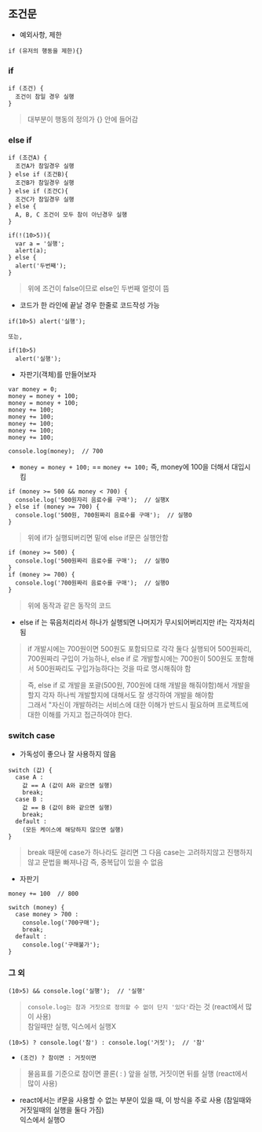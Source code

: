## 조건문
- 예외사항, 제한
```
if (유저의 행동을 제한){}
```
### if
```
if (조건) {
  조건이 참일 경우 실행
}
```
> 대부분이 행동의 정의가 {} 안에 들어감

### else if
```
if (조건A) {
  조건A가 참일경우 실행
} else if (조건B){
  조건B가 참일경우 실행
} else if (조건C){
  조건C가 참일경우 실행
} else {
  A, B, C 조건이 모두 참이 아닌경우 실행
}
```
```
if(!(10>5)){
  var a = '실행';
  alert(a);
} else {
  alert('두번째');
}
```
> 위에 조건이 false이므로 else인 두번째 얼럿이 뜸
- 코드가 한 라인에 끝날 경우 한줄로 코드작성 가능
```
if(10>5) alert('실행');

또는,

if(10>5)
  alert('실행');
```
- 자판기(객체)를 만들어보자
```
var money = 0;
money = money + 100;
money = money + 100;
money += 100;
money += 100;
money += 100;
money += 100;
money += 100;

console.log(money);  // 700
```
- `money = money + 100;` == `money += 100;` 즉, money에 100을 더해서 대입시킴
```
if (money >= 500 && money < 700) {
  console.log('500원자리 음료수를 구매');  // 실행X
} else if (money >= 700) {
  console.log('500원, 700원짜리 음료수를 구매');  // 실행O
}
```
> 위에 if가 실행되버리면 밑에 else if문은 실행안함
```
if (money >= 500) {
  console.log('500원짜리 음료수를 구매');  // 실행O
}
if (money >= 700) {
  console.log('700원짜리 음료수를 구매');  // 실행O
}
```
> 위에 동작과 같은 동작의 코드

- else if 는 묶음처리라서 하나가 실행되면 나머지가 무시되어버리지만 if는 각자처리 됨

> if 개발시에는 700원이면 500원도 포함되므로 각각 둘다 실행되어 500원짜리, 700원짜리 구입이 가능하나, else if 로 개발할시에는 700원이 500원도 포함해서 500원짜리도 구입가능하다는 것을 따로 명시해줘야 함

> 즉, else if 로 개발을 포괄(500원, 700원에 대해 개발을 해줘야함)해서 개발을 할지 각자 하나씩 개발할지에 대해서도 잘 생각하여 개발을 해야함<br/>그래서 "자신이 개발하려는 서비스에 대한 이해가 반드시 필요하며 프로젝트에 대한 이해를 가지고 접근하여야 한다.

### switch case
- 가독성이 좋으나 잘 사용하지 않음
```
switch (값) {
  case A :
    값 == A (값이 A와 같으면 실행)
    break;
  case B :
    값 == B (값이 B와 같으면 실행)
    break;
  default :
    (모든 케이스에 해당하지 않으면 실행)
}
```
> break 때문에 case가 하나라도 걸리면 그 다음 case는 고려하지않고 진행하지 않고 문법을 빠져나감 즉, 중복답이 있을 수 없음
- 자판기
```
money += 100  // 800

switch (money) {
  case money > 700 :
    console.log('700구매');
    break;
  default :
    console.log('구매불가');
}
```

### 그 외
```
(10>5) && console.log('실행');  // '실행'
```
> `console.log는 참과 거짓으로 정의할 수 없이 단지 '있다'`라는 것 (react에서 많이 사용)<br/>참일때만 실행, 익스에서 실행X
```
(10>5) ? console.log('참') : console.log('거짓');  // '참'
```
- `(조건) ? 참이면 : 거짓이면`
> 물음표를 기준으로 참이면 콜론( : ) 앞을 실행, 거짓이면 뒤를 실행 (react에서 많이 사용)
- react에서는 if문을 사용할 수 없는 부분이 있을 때, 이 방식을 주로 사용 (참일때와 거짓일때의 실행을 둘다 가짐)<br/>익스에서 실행O
